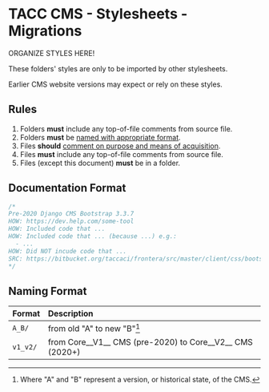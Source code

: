 # TACC CMS - Stylesheets - Migrations

ORGANIZE STYLES HERE!

These folders' styles are only to be imported by other stylesheets.

Earlier CMS website versions may expect or rely on these styles.

## Rules

1. Folders __must__ include any top-of-file comments from source file.
1. Folders __must__ be [named with appropriate format](#Naming%20Format).
1. Files __should__ [comment on purpose and means of acquisition](#Documentation%20Format).
1. Files __must__ include any top-of-file comments from source file.
1. Files (except this document) __must__ be in a folder.

## Documentation Format

```css
/*
Pre-2020 Django CMS Bootstrap 3.3.7
HOW: https://dev.help.com/some-tool
HOW: Included code that ...
HOW: Included code that ... (because ...) e.g.:
  - ...
HOW: Did NOT incude code that ...
SRC: https://bitbucket.org/taccaci/frontera/src/master/client/css/bootstrap.min.css
*/
```

## Naming Format

| Format | Description |
| :- | :- |
| `A_B/` | from old "A" to new "B"[^1]
| `v1_v2/` | from Core__V1__ CMS (pre-2020) to Core__V2__ CMS (2020+)

[^1]: Where "A" and "B" represent a version, or historical state, of the CMS.

